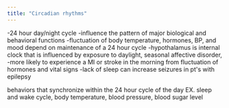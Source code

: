 ```yaml
---
title: "Circadian rhythms"
---
```

-24 hour day/night cycle
-influence the pattern of major biological and behavioral functions
-fluctuation of body temperature, hormones, BP, and mood depend on maintenance of a 24 hour cycle
-hypothalamus is internal clock that is influenced by exposure to daylight, seasonal affective disorder, 
-more likely to experience a MI or stroke in the morning from fluctuation of hormones and vital signs
-lack of sleep can increase seizures in pt's with epilepsy

behaviors that synchronize within the 24 hour cycle of the day
EX. sleep and wake cycle, body temperature, blood pressure, blood sugar level

